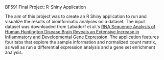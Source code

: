 BF591 Final Project: R-Shiny Application

The aim of this project was to create an R Shiny application to run and visualize the results of bioinformatic analyses on a dataset. The input dataset was downloaded from Labadorf et al.'s [RNA Sequence Analysis of Human Huntington Disease Brain Reveals an Extensive Increase in Inflammatory and Developmental Gene Expression](10.1371/journal.pone.0143563). The application features four tabs that explore the sample information and normalized count matrix, as well as run a differential expression analysis and a gene set enrichment analysis.



